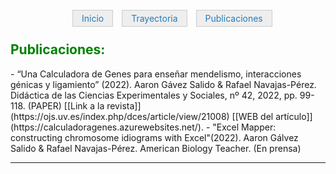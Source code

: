 <html>
<head>
   
<style type="text/css">
#navegador ul{
   list-style-type: none;
   text-align: center;
}
#navegador li{
   display: inline;
   text-align: center;
   margin: 0 10px 0 0;
}
#navegador li a {
   padding: 4px 14px 4px 14px;
   color: #267CB9;
   background-color: #eeeeee;
   border: 1px solid #ccc;
   text-decoration: none;
}
#navegador li a:hover{
   background-color: #333333;
   color: #ffffff;
}
   </style>
</head>

<body>


<div id="navegador">
<ul>
<li><a href="http://ags.aarongs.org/">Inicio</a></li>
<li><a href="https://AaronGS1999.github.io/aarongs.github.io/Trayectoria.html">Trayectoria</a></li>
<li><a href="https://AaronGS1999.github.io/aarongs.github.io/Publicaciones.html">Publicaciones</a></li>
</ul>
</div>

</body>
</html>

  
<H2><span style="color:green">Publicaciones:</span></H2>
- “Una Calculadora de Genes para enseñar mendelismo, interacciones génicas y ligamiento” (2022). Aaron Gávez Salido & Rafael Navajas-Pérez. Didáctica de las Ciencias Experimentales y Sociales, nº 42, 2022, pp. 99-118. (PAPER) [[Link a la revista]](https://ojs.uv.es/index.php/dces/article/view/21008) [[WEB del artículo]](https://calculadoragenes.azurewebsites.net/).
- "Excel Mapper: constructing chromosome idiograms with Excel"(2022). Aaron Gálvez Salido & Rafael Navajas-Pérez. American Biology Teacher. (En prensa)

---
